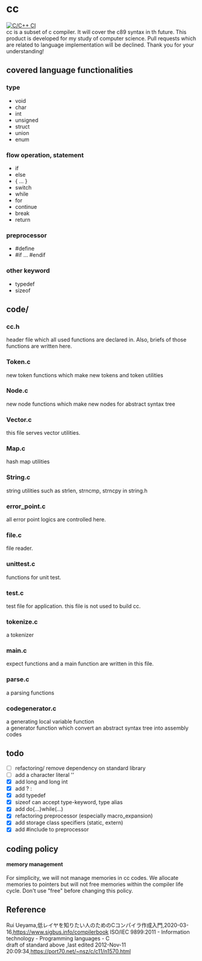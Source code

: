 # cc
[![C/C++ CI](https://github.com/TsukudaniVanish/cc/actions/workflows/c.yml/badge.svg)](https://github.com/TsukudaniVanish/cc/actions/workflows/c.yml)  
cc is a subset of c compiler. It will cover the c89 syntax in th future. 
This product is developed for my study of computer science. Pull requests which are related to language implementation will be declined. Thank you for your understanding!

## covered language functionalities 
### type 
- void 
- char 
- int
- unsigned
- struct 
- union 
- enum 
### flow operation, statement  
- if 
- else 
- { ... }
- switch 
- while 
- for 
- continue
- break
- return 
### preprocessor 
- #define
- #if ... #endif

### other keyword  
- typedef
- sizeof 

## code/

### cc.h
header file which all used functions are declared in.
Also, briefs of those functions  are written here.

### Token.c  
new token functions which make  new tokens and token utilities

### Node.c
new node functions which make new nodes for abstract syntax tree

### Vector.c
this file serves vector utilities.

### Map.c
hash map utilities

### String.c
string utilities such as strlen, strncmp, strncpy in string.h 

### error_point.c
all error point logics are controlled here. 

### file.c 
file reader.

### unittest.c
functions for unit test.

### test.c 
test file for application. this file is not used to build cc.

### tokenize.c
a tokenizer

### main.c 
expect functions and  a main function are written in this file.

### parse.c
a parsing functions

### codegenerator.c
a generating local variable function  
a generator function which convert an abstract syntax tree into  assembly codes 

## todo
- [ ] refactoring/ remove dependency on standard library
- [ ] add  a character  literal ''
- [x] add long and long int
- [x] add ? : 
- [x]  add typedef 
- [x] sizeof can accept type-keyword, type alias
- [x] add do{...}while(...) 
- [x] refactoring preprocessor (especially macro_expansion)
- [x] add storage class specifiers (static, extern)
- [x] add #include to preprocessor 

## coding policy

#### memory management 
For simplicity, we will not manage memories in cc codes.
We allocate memories to pointers but will not free memories within the compiler life cycle.
Don't use "free" before changing this policy.


## Reference  
Rui Ueyama,低レイヤを知りたい人のためのCコンパイラ作成入門,2020-03-16,https://www.sigbus.info/compilerbook
 ISO/IEC 9899:2011 - Information technology - Programming languages - C  
 draft of standard above ,last edited 2012-Nov-11 20:09:34,https://port70.net/~nsz/c/c11/n1570.html
